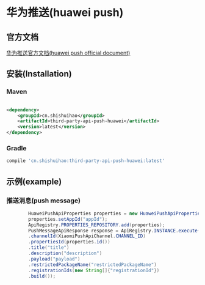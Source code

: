 # 华为推送(huawei push)

## 官方文档

[华为推送官方文档(huawei push official document)](https://developer.huawei.com/consumer/cn/hms/huawei-pushkit/)

## 安装(Installation)

### Maven

```xml

<dependency>
    <groupId>cn.shishuihao</groupId>
    <artifactId>third-party-api-push-huawei</artifactId>
    <version>latest</version>
</dependency>
```

### Gradle

```groovy
compile 'cn.shishuihao:third-party-api-push-huawei:latest'
```

## 示例(example)

### 推送消息(push message)

```java
        HuaweiPushApiProperties properties = new HuaweiPushApiProperties();
        properties.setAppId("appId");
        ApiRegistry.PROPERTIES_REPOSITORY.add(properties);
        PushMessageApiResponse response = ApiRegistry.INSTANCE.execute(PushMessageApiRequest.builder()
        .channelId(XiaomiPushApiChannel.CHANNEL_ID)
        .propertiesId(properties.id())
        .title("title")
        .description("description")
        .payload("payload")
        .restrictedPackageName("restrictedPackageName")
        .registrationIds(new String[]{"registrationId"})
        .build());
```
